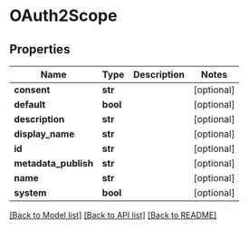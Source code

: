 # OAuth2Scope

## Properties
Name | Type | Description | Notes
------------ | ------------- | ------------- | -------------
**consent** | **str** |  | [optional] 
**default** | **bool** |  | [optional] 
**description** | **str** |  | [optional] 
**display_name** | **str** |  | [optional] 
**id** | **str** |  | [optional] 
**metadata_publish** | **str** |  | [optional] 
**name** | **str** |  | [optional] 
**system** | **bool** |  | [optional] 

[[Back to Model list]](../README.md#documentation-for-models) [[Back to API list]](../README.md#documentation-for-api-endpoints) [[Back to README]](../README.md)

